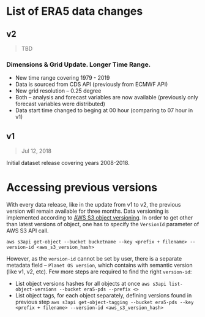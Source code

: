 # List of ERA5 data changes

## v2

> TBD

### Dimensions & Grid Update. Longer Time Range.

 - New time range covering 1979 - 2019
 - Data is sourced from CDS API (previously from ECMWF API)
 - New grid resolution – 0.25 degree
 - Both – analysis and forecast variables are now available
   (previously only forecast variables were distributed)
 - Data start time changed to beging at 00 hour (comparing to 07 hour in v1)

## v1

> Jul 12, 2018

Initial dataset release covering years 2008-2018.



# Accessing previous versions
With every data release, like in the update from v1 to v2, the previous version will remain available for three months. Data versioning is implemented according to [AWS S3 object versioning](https://docs.aws.amazon.com/AmazonS3/latest/dev/ObjectVersioning.html). In order to get other than latest versions of object, one has to specify the `VersionId` parameter of AWS S3 API call.

`aws s3api get-object --bucket bucketname --key <prefix + filename> --version-id <aws_s3_version_hash>`

However, as the `version-id` cannot be set by user, there is a separate metadata field – `Planet OS version`, which contains with semantic version (like v1, v2, etc). Few more steps are required to find the right `version-id`:

 * List object versions hashes for all objects at once `aws s3api list-object-versions --bucket era5-pds --prefix <>`
 * List object tags, for each object separately, defining versions found in previous step `aws s3api get-object-tagging --bucket era5-pds --key <prefix + filename> --version-id <aws_s3_version_hash>`
